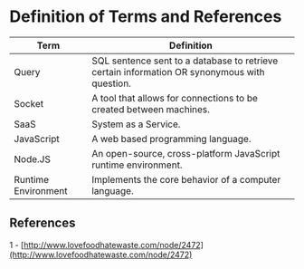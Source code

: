 # Definition of Terms and References

| Term  | Definition |
| ------------- | ------------- |
| Query | SQL sentence sent to a database to retrieve certain information OR synonymous with question. |
| Socket | A tool that allows for connections to be created between machines.  |
| SaaS | System as a Service.  |
| JavaScript | A web based programming language. |
| Node.JS | An open-source, cross-platform JavaScript runtime environment. |
| Runtime Environment | Implements the core behavior of a computer language. |

## References 
 
 1 - [http://www.lovefoodhatewaste.com/node/2472](http://www.lovefoodhatewaste.com/node/2472) 

